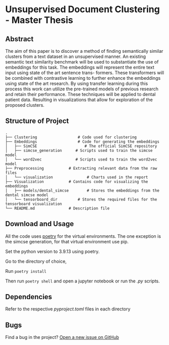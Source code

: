 # Unsupervised Document Clustering - Master Thesis

## Abstract

The aim of this paper is to discover a method of finding semantically similar clusters
from a text dataset in an unsupervised manner. An existing semantic text similarity
benchmark will be used to substantiate the use of embeddings for this task. The
embeddings will represent the entire text input using state of the art sentence trans-
formers. These transformers will be combined with contrastive learning to further
enhance the embeddings using state of the art research. By using transfer learning
during this process this work can utilize the pre-trained models of previous research
and retain their performance. These techniques will be applied to dental patient
data. Resulting in visualizations that allow for exploration of the proposed clusters.

## Structure of Project

    .
    ├── Clustering                  # Code used for clustering
    ├── Embeddings	                # Code for generating the embeddings
	│   ├── SimCSE	                   # The official SimCSE repository
	│   ├── simcse_generation	   # Scripts used to train the simcse model
	│   └── word2vec	           # Scripts used to train the word2vec model
	├── Preprocessing	        # Extracting relevant data from the raw files
	│   └── visualization	            # Charts used in the report
	├── Visualization	        # Contains code for visualizing the embeddings
	│   ├── models/dental_simcse        # Stores the embeddings from the dental simcse model
    │   └── tensorboard_dir		    # Stores the required files for the tensorboard visualization
    └── README.md		        # Description file
	
## Download and Usage

All the code uses [poetry](https://python-poetry.org/docs/) for the virtual environments.
The one exception is the simcse generation, for that virtual environment use pip.

Set the python version to 3.9.13 using poetry.

Go to the directory of choice, 

Run `poetry install`

Then run `poetry shell` and open a jupyter notebook or run the *.py* scripts.

## Dependencies

Refer to the respective *pyproject.toml* files in each directory

## Bugs

Find a bug in the project? [Open a new issue on GitHub](https://github.com/TemporalData/UDC/issues)




